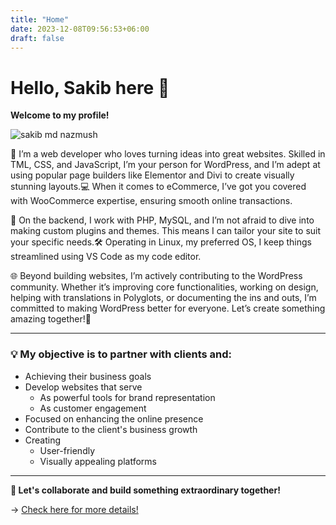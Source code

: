 ```yaml
---
title: "Home"
date: 2023-12-08T09:56:53+06:00
draft: false
---
```


# Hello, Sakib here 👋

**Welcome to my profile!**

![sakib md nazmush](https://res.cloudinary.com/dr1nwz8am/image/upload/v1708330426/rsz_3sakib_image_ymrvv4.webp)

🚀 I’m a web developer who loves turning ideas into great websites. Skilled in TML, CSS, and JavaScript, I’m your person for WordPress, and I’m adept at using popular page builders like Elementor and Divi to create visually stunning layouts.💻 When it comes to eCommerce, I’ve got you covered with WooCommerce expertise, ensuring smooth online transactions.


🔧 On the backend, I work with PHP, MySQL, and I’m not afraid to dive into making custom plugins and themes. This means I can tailor your site to suit your specific needs.🛠️ Operating in Linux, my preferred OS, I keep things streamlined using VS Code as my code editor.

🌐 Beyond building websites, I’m actively contributing to the WordPress community. Whether it’s improving core functionalities, working on design, helping with translations in Polyglots, or documenting the ins and outs, I’m committed to making WordPress better for everyone. Let’s create something amazing together!🌟

<hr />

### 💡 My objective is to partner with clients and:

- Achieving their business goals
- Develop websites that serve
  - As powerful tools for brand representation
  - As customer engagement
- Focused on enhancing the online presence
- Contribute to the client's business growth
- Creating
  - User-friendly
  - Visually appealing platforms

---

**🚀 Let's collaborate and build something extraordinary together!** 

→ [Check here for more details!](https://about.me/sakibsnaz)

